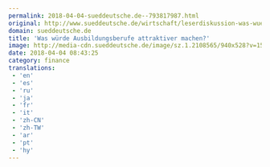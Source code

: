 ```yaml
---
permalink: 2018-04-04-sueddeutsche.de--793817987.html
original: http://www.sueddeutsche.de/wirtschaft/leserdiskussion-was-wuerde-ausbildungsberufe-attraktiver-machen-1.3930791
domain: sueddeutsche.de
title: 'Was würde Ausbildungsberufe attraktiver machen?'
image: http://media-cdn.sueddeutsche.de/image/sz.1.2108565/940x528?v=1520912428
date: 2018-04-04 08:43:25
category: finance
translations: 
 - 'en'
 - 'es'
 - 'ru'
 - 'ja'
 - 'fr'
 - 'it'
 - 'zh-CN'
 - 'zh-TW'
 - 'ar'
 - 'pt'
 - 'hy'
---
```


